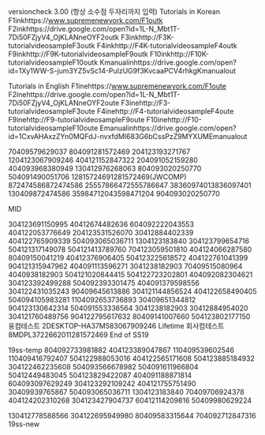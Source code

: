 versioncheck 3.00 (항상 소수점 두자리까지 입력) 
Tutorials in Korean
F1inkhttps://www.supremenewyork.com/F1outk
F2inkhttps://drive.google.com/open?id=1L-N_Mbt1T-7Di50FZjyV4_OjKLANneOYF2outk
F3inkhttp://F3K-tutorialvideosampleF3outk
F4inkhttp://F4K-tutorialvideosampleF4outk
F9inkhttp://F9K-tutorialvideosampleF9outk
F10inkhttp://F10K-tutorialvideosampleF10outk
Kmanualinhttps://drive.google.com/open?id=1Xy1WW-S-jum3YZ5vSc14-PulzUG9f3KvcaaPCV4rhkgKmanualout

Tutorials in English
F1inehttps://www.supremenewyork.com/F1oute
F2inehttps://drive.google.com/open?id=1L-N_Mbt1T-7Di50FZjyV4_OjKLANneOYF2oute
F3inehttp://F3-tutorialvideosampleF3oute
F4inehttp://F4-tutorialvideosampleF4oute
F9inehttp://F9-tutorialvideosampleF9oute
F10inehttp://F10-tutorialvideosampleF10oute
Emanualinhttps://drive.google.com/open?id=1CxvAHAxzZYn0MQFdJ-nvxfdMI683G6bCssPzZ9MYXUMEmanualout

70409579629037 804091281572469 204123193271767 1204123067909246 404121152847322 204091052159280 404093968380949 130412976268063 804093020250770 504091490051706 12815724691281572469(JWCOMP) 872474586872474586 25557866472555786647 38360974013836097401 130409872474586 35984712043598471204 904093020250770

MID

304123691150995 40412674482636 604092222043553 404122053776649 204123531526070 30412884402339 404122765909339 504093065036711 1304123183840 304123799654716 504121317149078 504121413789760 704123059501810 404124066287580 80409150041219 40412376906405 504123225618572 404122761041399 904121315947962 404091113596271 3041238182903 70409515080964 4040938182903 504121020844415 504122723202801 404092082304621 304123392499288 504092393301475 404091379598556 304122431035243 90409645613886 304121144856524 404122658490405 504094105983281 1104092653736893 30409651344812 904123130642314 504091553336564 3041238182903 30412884954020 304121760489756 904122795617632 80409141007660 504123802177150 
웅컴테스트 2DESKTOP-HA37M583067909246 Lifetime 
회사컴테스트 8MDPL3722662011281572469 End of SS19

19ss-temp 804092733981882 404123389047867 110409539602546 110409416792407 504122988053016 404122565171608 504123885184932 304122462235608 504093566678982 504091611966804 50412449483045 504123829422087 404091188871814 604093097629249 304123292109242 404121755751490 30409939765867 504093065036711 1304123183840 70409706924378 404124202310268 304123427904737 60412114209816 50409980629224

130412778588566 304122695949980 80409583315644 704092712847316 19ss-new
